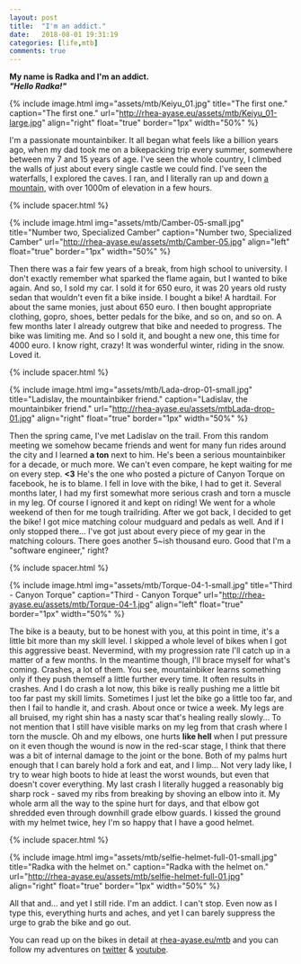 ```yaml
---
layout: post
title:  "I'm an addict."
date:   2018-08-01 19:31:19
categories: [life,mtb]
comments: true
---
```


**My name is Radka and I'm an addict.**
<br />**_"Hello Radka!"_**

<!--more-->

{% include image.html
  img="assets/mtb/Keiyu_01.jpg"
  title="The first one."
  caption="The first one."
  url="http://rhea-ayase.eu/assets/mtb/Keiyu_01-large.jpg"
  align="right"
  float="true"
  border="1px"
  width="50%"
%}

I'm a passionate mountainbiker. It all began what feels like a billion years ago, when my dad took me on a bikepacking trip every summer, somewhere between my 7 and 15 years of age. I've seen the whole country, I climbed the walls of just about every single castle we could find. I've seen the waterfalls, I explored the caves. I ran, and I literally ran up and down [a mountain](https://en.wikipedia.org/wiki/Rysy), with over 1000m of elevation in a few hours.

{% include spacer.html %}

{% include image.html
  img="assets/mtb/Camber-05-small.jpg"
  title="Number two, Specialized Camber"
  caption="Number two, Specialized Camber"
  url="http://rhea-ayase.eu/assets/mtb/Camber-05.jpg"
  align="left"
  float="true"
  border="1px"
  width="50%"
%}

Then there was a fair few years of a break, from high school to university. I don't exactly remember what sparked the flame again, but I wanted to bike again. And so, I sold my car. I sold it for 650 euro, it was 20 years old rusty sedan that wouldn't even fit a bike inside. I bought a bike! A hardtail. For about the same monies, just about 650 euro. I then bought appropriate clothing, gopro, shoes, better pedals for the bike, and so on, and so on. A few months later I already outgrew that bike and needed to progress. The bike was limiting me. And so I sold it, and bought a new one, this time for 4000 euro. I know right, crazy! It was wonderful winter, riding in the snow. Loved it.

{% include spacer.html %}

{% include image.html
  img="assets/mtb/Lada-drop-01-small.jpg"
  title="Ladislav, the mountainbiker friend."
  caption="Ladislav, the mountainbiker friend."
  url="http://rhea-ayase.eu/assets/mtbLada-drop-01.jpg"
  align="right"
  float="true"
  border="1px"
  width="50%"
%}

Then the spring came, I've met Ladislav on the trail. From this random meeting we somehow became friends and went for many fun rides around the city and I learned **a ton** next to him. He's been a serious mountainbiker for a decade, or much more. We can't even compare, he kept waiting for me on every step. **<3** He's the one who posted a picture of Canyon Torque on facebook, he is to blame. I fell in love with the bike, I had to get it. Several months later, I had my first somewhat more serious crash and torn a muscle in my leg. Of course I ignored it and kept on riding! We went for a whole weekend of then for me tough trailriding. After we got back, I decided to get the bike! I got mice matching colour mudguard and pedals as well. And if I only stopped there... I've got just about every piece of my gear in the matching colours. There goes another 5&#126;ish thousand euro. Good that I'm a "software engineer," right?

{% include spacer.html %}

{% include image.html
  img="assets/mtb/Torque-04-1-small.jpg"
  title="Third - Canyon Torque"
  caption="Third - Canyon Torque"
  url="http://rhea-ayase.eu/assets/mtb/Torque-04-1.jpg"
  align="left"
  float="true"
  border="1px"
  width="50%"
%}

The bike is a beauty, but to be honest with you, at this point in time, it's a little bit more than my skill level. I skipped a whole level of bikes when I got this aggressive beast. Nevermind, with my progression rate I'll catch up in a matter of a few months. In the meantime though, I'll brace myself for what's coming. Crashes, a lot of them. You see, mountainbiker learns something only if they push themself a little further every time. It often results in crashes. And I do crash a lot now, this bike is really pushing me a little bit too far past my skill limits. Sometimes I just let the bike go a little too far, and then I fail to handle it, and crash. About once or twice a week. My legs are all bruised, my right shin has a nasty scar that's healing really slowly... To not mention that I still have visible marks on my leg from that crash where I torn the muscle. Oh and my elbows, one hurts **like hell** when I put pressure on it even though the wound is now in the red-scar stage, I think that there was a bit of internal damage to the joint or the bone. Both of my palms hurt enough that I can barely hold a fork and eat, and I limp... Not very lady like, I try to wear high boots to hide at least the worst wounds, but even that doesn't cover everything. My last crash I literally hugged a reasonably big sharp rock - saved my ribs from breaking by shoving an elbow into it. My whole arm all the way to the spine hurt for days, and that elbow got shredded even through downhill grade elbow guards. I kissed the ground with my helmet twice, hey I'm so happy that I have a good helmet.

{% include spacer.html %}

{% include image.html
  img="assets/mtb/selfie-helmet-full-01-small.jpg"
  title="Radka with the helmet on."
  caption="Radka with the helmet on."
  url="http://rhea-ayase.eu/assets/mtb/selfie-helmet-full-01.jpg"
  align="right"
  float="true"
  border="1px"
  width="50%"
%}

All that and... and yet I still ride. I'm an addict. I can't stop. Even now as I type this, everything hurts and aches, and yet I can barely suppress the urge to grab the bike and go out.

You can read up on the bikes in detail at [rhea-ayase.eu/mtb](https://rhea-ayase.eu/mtb) and you can follow my adventures on [twitter](https://twitter.com/RheaAyase) & [youtube](https://youtube.com/RheaAyase).

